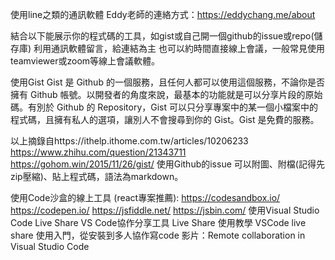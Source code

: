 使用line之類的通訊軟體
Eddy老師的連絡方式：https://eddychang.me/about

結合以下能展示你的程式碼的工具，如gist或自己開一個github的issue或repo(儲存庫)
利用通訊軟體留言，給連結為主
也可以約時間直接線上會議，一般常見使用teamviewer或zoom等線上會議軟體。

使用Gist
Gist 是 Github 的一個服務，且任何人都可以使用這個服務，不論你是否擁有 Github 帳號。以開發者的角度來說，最基本的功能就是可以分享片段的原始碼。有別於 Github 的 Repository，Gist 可以只分享專案中的某一個小檔案中的程式碼，且擁有私人的選項，讓別人不會搜尋到你的 Gist。Gist 是免費的服務。

以上摘錄自https://ithelp.ithome.com.tw/articles/10206233
https://www.zhihu.com/question/21343711
https://gohom.win/2015/11/26/gist/
使用Github的issue
可以附圖、附檔(記得先zip壓縮)、貼上程式碼，語法為markdown。

使用Code沙盒的線上工具
(react專案推薦): https://codesandbox.io/
https://codepen.io/
https://jsfiddle.net/
https://jsbin.com/
使用Visual Studio Code Live Share
VS Code協作分享工具 Live Share 使用教學
VSCode live share 使用入門，從安裝到多人協作寫code
影片：Remote collaboration in Visual Studio Code 
